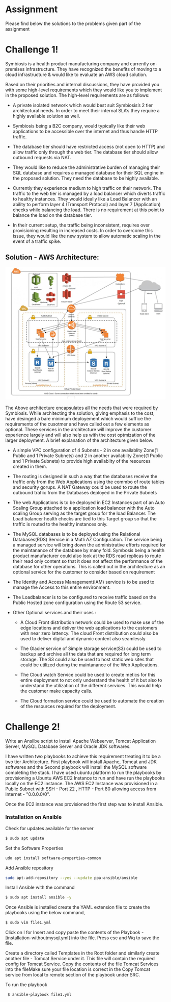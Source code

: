 # Assignment

Please find below the solutions to the problems given part of the assignment

# Challenge 1!

Symbiosis is a health product manufacturing company and currently on-premises infrastructure. They have recognized the benefits of moving to a cloud infrastructure & would like to evaluate an AWS cloud solution.

Based on their priorities and internal discussions, they have provided you with some high-level requirements which they would like you to implement in the proposed solution. The high-level requirements are as follows:

  - A private isolated network which would best suit Symbiosis’s 2 tier architectural needs. In order to meet their internal SLA’s they   require a highly available solution as well.

  - Symbiosis being a B2C company, would typically like their web applications to be accessible over the internet and thus handle HTTP     traffic.

  - The database tier should have restricted access (not open to HTTP) and allow traffic only through the web tier. The database tier     should allow outbound requests via NAT.

  - They would like to reduce the administrative burden of managing their SQL database and requires a managed database for their SQL       engine in the proposed solution. They need the database to be highly available.

  - Currently they experience medium to high traffic on their network. The traffic to the web tier is managed by a load balancer which      diverts traffic to healthy instances. They would ideally like a Load Balancer with an ability to perform layer 4 (Transport Protocol)    and layer 7 (Application) checks while balancing the load. There is no requirement at this point to balance the load on the database    tier.

  - In their current setup, the traffic being inconsistent, requires over provisioning resulting in increased costs. In order to            overcome this issue, they would like the new system to allow automatic scaling in the event of a traffic spike.

## Solution - AWS Architecture:

![picture](https://github.com/bhaskarsconsortium/assignment/blob/master/AWS%20Architecture%20-%20Final.jpg)

The Above architecture encapsulates all the needs that were required by Symbiosis. While architecting the solution, giving emphasis to the cost, have desinged a bare minimum deployement which would suffice the requirements of the cusotmer and have called out a few elements as optional. These services in the architecture will improve the customer experience largely and will also help us with the cost optmization of the larger deployment. A brief explanation of the architecture given below.

  - A simple VPC configuration of 4 Subnets - 2 in one availablity Zone(1 Public and 1 Private Subnets) and 2 in another availablity      Zone((1 Public and 1 Private Subnets) to provide high availablity of the resources created in them. 
  
  - The routing is designed in such a way that the databases receive the traffic only from the Web Applications using the commbo of route tables and security gorups. A NAT Gateway could be used to route the outbound trafiic from the Databases deployed in the Private Subnets
  
  - The web Applications is to be deployed in EC2 Instances part of an Auto Scaling Group attached to a application load balancer with the Auto scaling Group serving as the target group for the load Balancer. The Load balancer health checks are tied to this Target group so that the traffic is routed to the healthy instances only.
  
  - The MySQL databases is to be deployed using the Relational Databases(RDS) Service in a Mutli AZ Configuration. The service being a managed service will bring down the administrative efforts required for the maintanance of the database by many fold. Symbosis being a health product manufacturer could also look at the RDS read replicas to route their read only content so that it does not affect the performance of the database for other operations. This is called out in the architecture as an optional service for the customer to consider based on requirement
  
  - The Identity and Access Management(IAM) service is to be used to manage the Access to this entire environment.
  
  - The Loadbalancer is to be configured to receive traffic based on the Public Hosted zone configuration using the Route 53 service.
  
  - Other Optional services and their uses :
  
    - A Cloud Front distribution network could be used to make use of the edge locations and deliver the web applications to the customers with near zero lattency. The cloud Front distribution could also be used to deliver digital and dynamic content also seamlessly
    
    - The Glacier service of Simple storage service(S3) could be used to backup and archive all the data that are required for long term storage. The S3 could also be used to host static web sites that could be utilized during the maintanance of the Web Applications.
    
    - The Cloud watch Service could be used to create metics for this entire deployment to not only understand the health of it but also to understand the utilization of the different services. This would help the customer make capacity calls.
    
    - The Cloud formation service could be used to automate the creation of the resources required for the deployment.
  
# Challenge 2!

Write an Ansilbe script to install Apache Webserver, Tomcat Application Server, MySQL Database Server and Oracle JDK softwares.

I have written two playbooks to achieve this requirement treating it to be a two tier Architecture. First playbook will install Apache, Tomcat and JDK softwares and the Second playbook will install the MySQL software completing the stack. I have used ubuntu platform to run the playbooks by provisioning a Ubuntu AWS EC2 Instance to run and have run the playbooks locally on the EC2 instance. The AWS EC2 Instance was provisioned in a Public Subnet with SSH - Port 22 , HTTP - Port 80 allowing access from Internet - "0.0.0.0/0".

Once the EC2 instance was provisioned the first step was to install Ansible.

### Installation on Ansible

Check for updates available for the server

```sh
$ sudo apt update
```
Set the Software Properties 
```sh
udo apt install software-properties-common
```
Add Ansible repository 
```sh
sudo apt-add-repository --yes --update ppa:ansible/ansible
```
Install Ansible with the command
```sh
$ sudo apt install ansible -y
```
Once Ansible is installed create the YAML extension file to create the playbooks using the below command,
```sh
$ sudo vim file1.yml
```
Click on I for Insert and copy paste the contents of the Playbook - [installation-withoutmysql.yml]  into the file. Press esc and Wq to save the file.

Create a directory called Templates in the Root folder and similarly create another file - Tomcat Service under it. This file will contain the required config for Tomcat Service. Copy the contents of the file Tomcat Services into the fileMake sure your file location is correct in the Copy Tomcat service from local to remote section of the playbook under SRC.

To run the playbook 

```sh
 $ ansible-playbook file1.yml
 ```
